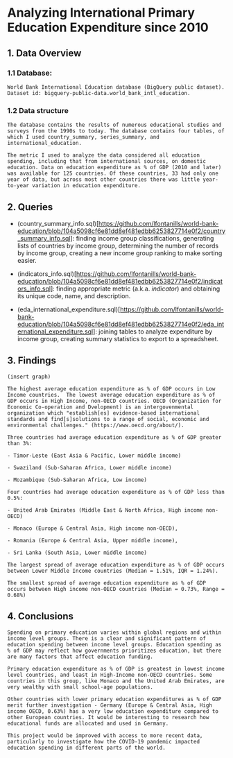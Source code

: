 # Analyzing International Primary Education Expenditure since 2010

## 1. Data Overview
### 1.1 Database:

    World Bank International Education database (BigQuery public dataset). Dataset id: bigquery-public-data.world_bank_intl_education.

### 1.2 Data structure

    The database contains the results of numerous educational studies and surveys from the 1990s to today. The database contains four tables, of which I used country_summary, series_summary, and international_education.

    The metric I used to analyze the data considered all education spending, including that from international sources, on domestic education. Data on education expenditure as % of GDP (2010 and later) was available for 125 countries. Of these countries, 33 had only one year of data, but across most other countries there was little year-to-year variation in education expenditure.

## 2. Queries
    
- (country_summary_info.sql)[https://github.com/lfontanills/world-bank-education/blob/104a5098cf6e81dd8ef481edbb6253827714e0f2/country_summary_info.sql]: finding income group classifications, generating lists of countries by income group, determining the number of records by income group, creating a new income group ranking to make sorting easier.

- (indicators_info.sql)[https://github.com/lfontanills/world-bank-education/blob/104a5098cf6e81dd8ef481edbb6253827714e0f2/indicators_info.sql]: finding appropriate metric (a.k.a. _indicator_) and obtaining its unique code, name, and description.

- (eda_international_expenditure.sql)[https://github.com/lfontanills/world-bank-education/blob/104a5098cf6e81dd8ef481edbb6253827714e0f2/eda_international_expenditure.sql]: joining tables to analyze expenditure by income group, creating summary statistics to export to a spreadsheet.
      

## 3. Findings

    (insert graph)
       
    The highest average education expenditure as % of GDP occurs in Low Income countries.  The lowest average education expenditure as % of GDP occurs in High Income, non-OECD countries. OECD (Organization for Economic Co-operation and Dvelopment) is an intergovenmental organization which "establish[es] evidence-based international standards and find[s]solutions to a range of social, economic and environmental challenges." (https://www.oecd.org/about/). 

    Three countries had average education expenditure as % of GDP greater than 3%: 

    - Timor-Leste (East Asia & Pacific, Lower middle income)

    - Swaziland (Sub-Saharan Africa, Lower middle income)

    - Mozambique (Sub-Saharan Africa, Low income)

    Four countries had average education expenditure as % of GDP less than 0.5%:

    - United Arab Emirates (Middle East & North Africa, High income non-OECD)

    - Monaco (Europe & Central Asia, High income non-OECD),

    - Romania (Europe & Central Asia, Upper middle income),
    
    - Sri Lanka (South Asia, Lower middle income)

    The largest spread of average education expenditure as % of GDP occurs between Lower Middle Income countries (Median = 1.51%, IQR = 1.24%).

    The smallest spread of average education expenditure as % of GDP occurs between High income non-OECD countries (Median = 0.73%, Range = 0.68%)

## 4. Conclusions

    Spending on primary education varies within global regions and within income level groups. There is a clear and significant pattern of education spending between income level groups. Education spending as % of GDP may reflect how governments prioritizes education, but there are many factors that affect education funding.

    Primary education expenditure as % of GDP is greatest in lowest income level countries, and least in High-Income non-OECD countries. Some countries in this group, like Monaco and the United Arab Emirates, are very wealthy with small school-age populations. 

    Other countries with lower primary education expenditures as % of GDP merit further investigation - Germany (Europe & Central Asia, High income OECD, 0.63%) has a very low education expenditure compared to other European countries. It would be interesting to research how educational funds are allocated and used in Germany.
    
    This project would be improved with access to more recent data, particularly to investigate how the COVID-19 pandemic impacted education spending in different parts of the world.

